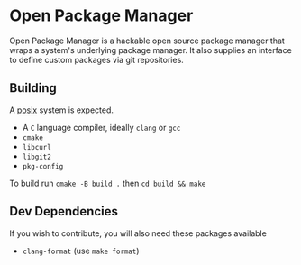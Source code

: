 # Open Package Manager

Open Package Manager is a hackable open source package manager that wraps a
system's underlying package manager. It also supplies an interface to define
custom packages via git repositories.

## Building

A [posix](https://en.wikipedia.org/wiki/POSIX) system is expected.

- A `C` language compiler, ideally `clang` or `gcc`
- `cmake`
- `libcurl`
- `libgit2`
- `pkg-config`

To build run `cmake -B build .` then `cd build && make`

## Dev Dependencies

If you wish to contribute, you will also need these packages available

- `clang-format` (use `make format`)